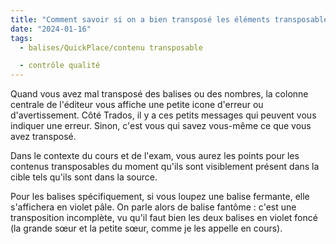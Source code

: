 ```yaml
---
title: "Comment savoir si on a bien transposé les éléments transposables ? Ils ne sont pas soulignés en bleu côté cible."
date: "2024-01-16"
tags:
  - balises/QuickPlace/contenu transposable

  - contrôle qualité
---
```


Quand vous avez mal transposé des balises ou des nombres, la colonne centrale de l'éditeur vous affiche une petite icone d'erreur ou d'avertissement. Côté Trados, il y a ces petits messages qui peuvent vous indiquer une erreur. Sinon, c'est vous qui savez vous-même ce que vous avez transposé.

Dans le contexte du cours et de l'exam, vous aurez les points pour les contenus transposables du moment qu'ils sont visiblement présent dans la cible tels qu'ils sont dans la source.

Pour les balises spécifiquement, si vous loupez une balise fermante, elle s'affichera en violet pâle. On parle alors de balise fantôme : c'est une transposition incomplète, vu qu'il faut bien les deux balises en violet foncé (la grande sœur et la petite sœur, comme je les appelle en cours).

